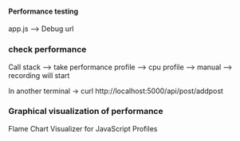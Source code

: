 #### Performance testing

app.js --> Debug url

### check performance
Call stack --> take performance profile --> cpu profile --> manual --> recording will start

In another terminal ->  curl http://localhost:5000/api/post/addpost

### Graphical visualization of performance
Flame Chart Visualizer for JavaScript Profiles